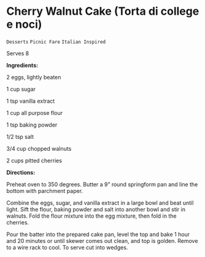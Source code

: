 # Cherry Walnut Cake (Torta di college e noci)

`Desserts` `Picnic Fare` `Italian Inspired`

Serves 8

**Ingredients:**

2 eggs, lightly beaten 

1 cup sugar

1 tsp vanilla extract

1 cup all purpose flour

1 tsp baking powder 

1/2 tsp salt 

3/4 cup chopped walnuts 

2 cups pitted cherries 

**Directions:**

Preheat oven to 350 degrees. Butter a 9” round springform pan and line the bottom with parchment paper. 

Combine the eggs, sugar, and vanilla extract in a large bowl and beat until light. Sift the flour, baking powder and salt into another bowl and stir in walnuts. Fold the flour mixture into the egg mixture, then fold in the cherries.

Pour the batter into the prepared cake pan, level the top and bake 1 hour and 20 minutes or until skewer comes out clean, and top is golden. Remove to a wire rack to cool. To serve cut into wedges. 
